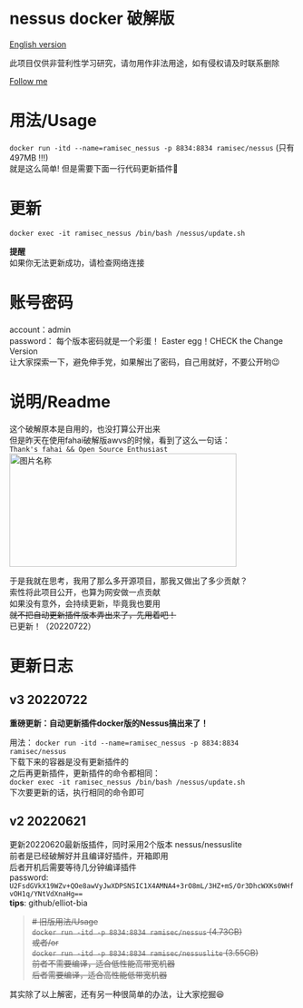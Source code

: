 # nessus docker 破解版
[English version](README-en.md)


此项目仅供非营利性学习研究，请勿用作非法用途，如有侵权请及时联系删除



<a href="https://twitter.com/Elliot58616851" img="https://img.shields.io/twitter/follow/Elliot58616851?style=social" target="_blank">Follow me</a>





# 用法/Usage
`docker run -itd --name=ramisec_nessus -p 8834:8834 ramisec/nessus`  (只有 497MB !!!)  
就是这么简单! 但是需要下面一行代码更新插件🤣


# 更新
`docker exec -it ramisec_nessus /bin/bash /nessus/update.sh`

__提醒__  
如果你无法更新成功，请检查网络连接  

# 账号密码
account：admin  
password： 每个版本密码就是一个彩蛋！ Easter egg！CHECK the Change Version   
让大家探索一下，避免伸手党，如果解出了密码，自己用就好，不要公开哟😉  

# 说明/Readme
这个破解原本是自用的，也没打算公开出来    
但是昨天在使用fahai破解版awvs的时候，看到了这么一句话：  
`Thank's fahai && Open Source Enthusiast `  
 <img src="https://user-images.githubusercontent.com/40572216/174698816-440d4969-f9d6-4c7d-982c-9af9c4a3e875.png" width = "400" height = "200" alt="图片名称" align=center />
 
于是我就在思考，我用了那么多开源项目，那我又做出了多少贡献？    
索性将此项目公开，也算为网安做一点贡献    
如果没有意外，会持续更新，毕竟我也要用    
~~就不把自动更新插件版本弄出来了，先用着吧！~~  
已更新！（20220722）


# 更新日志

## v3 20220722
__重磅更新：自动更新插件docker版的Nessus搞出来了！__

用法： `docker run -itd --name=ramisec_nessus -p 8834:8834 ramisec/nessus`  
下载下来的容器是没有更新插件的  
之后再更新插件，更新插件的命令都相同：   
`docker exec -it ramisec_nessus /bin/bash /nessus/update.sh`  
下次要更新的话，执行相同的命令即可


## v2 20220621
更新20220620最新版插件，同时采用2个版本 nessus/nessuslite  
前者是已经破解好并且编译好插件，开箱即用    
后者开机后需要等待几分钟编译插件    
password:   
`U2FsdGVkX19WZv+QOe8awVyJwXDPSNSIC1X4AMNA4+3rO8mL/3HZ+mS/Or3DhcWXKs0WHfvOH1q/YNtVdXnaHg==`  
__tips__: github/elliot-bia  


> ~~# 旧版用法/Usage~~  
> ~~`docker run -itd -p 8834:8834 ramisec/nessus`   (4.73GB)~~  
> ~~或者/or~~    
> ~~`docker run -itd -p 8834:8834 ramisec/nessuslite` (3.55GB)~~    
> ~~前者不需要编译，适合低性能高带宽机器~~  
> ~~后者需要编译，适合高性能低带宽机器~~  

其实除了以上解密，还有另一种很简单的办法，让大家挖掘😆


